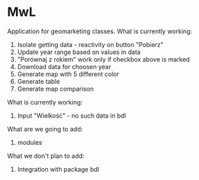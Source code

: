 # MwL

Application for geomarketing classes. 
What is currently working: 

1. Isolate getting data - reactivity on button "Pobierz"
2. Update year range based on values in data
3. "Porównaj z rokiem" work only if checkbox above is marked
4. Download data for choosen year
5. Generate map with 5 different color
6. Generate table
7. Generate map comparison 

What is currently working: 

1. Input "Wielkość" - no such data in bdl 

What are we going to add: 

1. modules 

What we don't plan to add: 
1. Integration with package bdl
